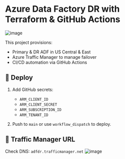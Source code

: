 # Azure Data Factory DR with Terraform & GitHub Actions
![image](https://github.com/user-attachments/assets/0f0b22bf-6a9e-4524-aa8c-ad93010a8541)


This project provisions:
- Primary & DR ADF in US Central & East
- Azure Traffic Manager to manage failover
- CI/CD automation via GitHub Actions

## 🚀 Deploy

1. Add GitHub secrets:
   - `ARM_CLIENT_ID`
   - `ARM_CLIENT_SECRET`
   - `ARM_SUBSCRIPTION_ID`
   - `ARM_TENANT_ID`

2. Push to `main` or use `workflow_dispatch` to deploy.

## 📡 Traffic Manager URL

Check DNS: `adfdr.trafficmanager.net`
![image](https://github.com/user-attachments/assets/7f8b6fc7-a85f-4c7b-8213-21e996441b85)
